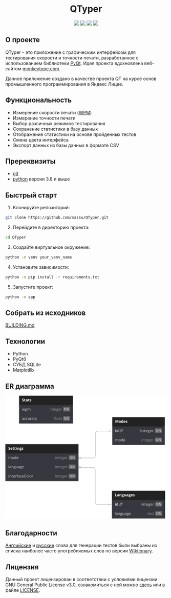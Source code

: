 <div align=center>
  <h1 >QTyper</h1>
  <img src="https://img.shields.io/badge/python-3670A0?style=for-the-badge&logo=python&logoColor=ffdd54"/>
  <img src="https://img.shields.io/badge/PyQt-2cde85?style=for-the-badge&&logo=qt&logoColor=white"/>
  <img src="https://img.shields.io/badge/Sqlite-003B57?style=for-the-badge&logo=sqlite&logoColor=white"/>
  <img src="https://img.shields.io/badge/license-GPLv3-blue?style=for-the-badge"/>
</div>

## О проекте

QTyper - это приложение с графическим интерфейсом для тестирования скорости и точности печати, разработанное с использованием библиотеки [PyQt](https://doc.qt.io/qtforpython-6/). Идея проекта вдохновлена веб-сайтом [monkeytype.com](https://monkeytype.com/).

Данное приложение создано в качестве проекта QT на курсе основ промышленного программирования в Яндекс Лицее.

## Функциональность

- Измерение скорости печати ([WPM](## "Words Per Minute - Слова В Минуту"))
- Измерение точности печати
- Выбор различных режимов тестирования
- Сохранение статистики в базу данных
- Отображение статистики на основе пройденных тестов
- Смена цвета интерфейса
- Экспорт данных из базы данных в формате CSV

## Пререквизиты

- [git](https://git-scm.com/downloads)
- [python](https://www.python.org/downloads/) версии 3.8 и выше

## Быстрый старт

1. Клонируйте репозиторий:
```sh
git clone https://github.com/sazsu/QTyper.git
```
2. Перейдите в директорию проекта:
```sh
cd QTyper
```
3. Создайте виртуальное окружение:
```sh
python -m venv your_venv_name
```
4. Установите зависимости:
```sh
python -m pip install -r requirements.txt
```
5. Запустите проект:
```sh
python -m app
```
## Собрать из иcходников

[BUILDING.md](https://github.com/sazsu/QTyper/blob/main/BUILDING.md)

## Технологии

- Python
- PyQt6
- СУБД SQLite
- Matplotlib

## ER диаграмма

![ERD](ERD.svg)

## Благодарности

[Английские](https://en.wiktionary.org/wiki/Wiktionary:Frequency_lists/Contemporary_fiction) и [русские](https://en.wiktionary.org/wiki/Appendix:Russian_Frequency_lists/1-1000) слова для генерации тестов были выбраны из списка наиболее часто употребляемых слов по версии [Wiktionary](https://www.wiktionary.org/).

## Лицензия

Данный проект лицензирован в соответствии с условиями лицензии GNU General Public License v3.0, ознакомиться с ней можно [здесь](https://www.gnu.org/licenses/gpl-3.0.en.html) или в файле [LICENSE](https://github.com/sazsu/QTyper/blob/main/LICENSE).
